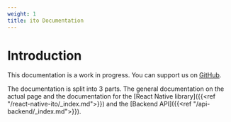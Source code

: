 ```yaml
---
weight: 1
title: ito Documentation
---
```


# Introduction

This documentation is a work in progress. You can support us on [GitHub](https://github.com/ito-org).

The documentation is split into 3 parts. The general documentation on the actual page and the documentation for the [React Native library]({{<ref "/react-native-ito/_index.md">}}) and the [Backend API]({{<ref "/api-backend/_index.md">}}).
